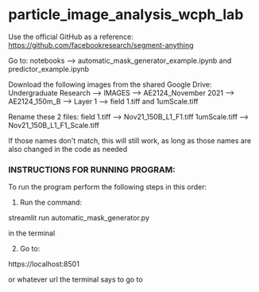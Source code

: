 # particle_image_analysis_wcph_lab

Use the official GitHub as a reference: https://github.com/facebookresearch/segment-anything

Go to:
notebooks --> automatic_mask_generator_example.ipynb and predictor_example.ipynb

Download the following images from the shared Google Drive:
Undergraduate Research --> IMAGES --> AE2124_November 2021 --> AE2124_150m_B --> Layer 1 --> field 1.tiff and 1umScale.tiff

Rename these 2 files:
field 1.tiff --> Nov21_150B_L1_F1.tiff
1umScale.tiff --> Nov21_150B_L1_F1_Scale.tiff

If those names don't match, this will still work, as long as those names are also changed in the code as needed

### INSTRUCTIONS FOR RUNNING PROGRAM: ###

To run the program perform the following steps in this order:

1) Run the command:

streamlit run automatic_mask_generator.py

in the terminal

2) Go to:

https://localhost:8501

or whatever url the terminal says to go to
